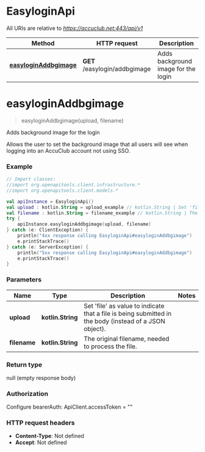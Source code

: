 # EasyloginApi

All URIs are relative to *https://accuclub.net:443/api/v1*

Method | HTTP request | Description
------------- | ------------- | -------------
[**easyloginAddbgimage**](EasyloginApi.md#easyloginAddbgimage) | **GET** /easylogin/addbgimage | Adds background image for the login


<a name="easyloginAddbgimage"></a>
# **easyloginAddbgimage**
> easyloginAddbgimage(upload, filename)

Adds background image for the login

Allows the user to set the background image that all users will see when logging into an AccuClub account not using SSO.

### Example
```kotlin
// Import classes:
//import org.openapitools.client.infrastructure.*
//import org.openapitools.client.models.*

val apiInstance = EasyloginApi()
val upload : kotlin.String = upload_example // kotlin.String | Set 'file' as value to indicate that a file is being submitted in the body (instead of a JSON object).
val filename : kotlin.String = filename_example // kotlin.String | The original filename, needed to process the file.
try {
    apiInstance.easyloginAddbgimage(upload, filename)
} catch (e: ClientException) {
    println("4xx response calling EasyloginApi#easyloginAddbgimage")
    e.printStackTrace()
} catch (e: ServerException) {
    println("5xx response calling EasyloginApi#easyloginAddbgimage")
    e.printStackTrace()
}
```

### Parameters

Name | Type | Description  | Notes
------------- | ------------- | ------------- | -------------
 **upload** | **kotlin.String**| Set &#39;file&#39; as value to indicate that a file is being submitted in the body (instead of a JSON object). |
 **filename** | **kotlin.String**| The original filename, needed to process the file. |

### Return type

null (empty response body)

### Authorization


Configure bearerAuth:
    ApiClient.accessToken = ""

### HTTP request headers

 - **Content-Type**: Not defined
 - **Accept**: Not defined

